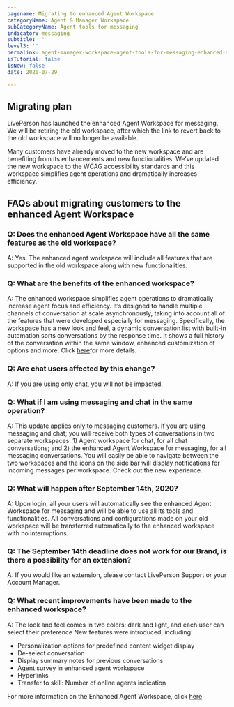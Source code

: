 ```yaml
---
pagename: Migrating to enhanced Agent Workspace
categoryName: Agent & Manager Workspace
subCategoryName: Agent tools for messaging
indicator: messaging
subtitle: ''
level3: ''
permalink: agent-manager-workspace-agent-tools-for-messaging-enhanced-agent-workspace-for-messaging-migrating-to-enhanced-agent-workspace.html
isTutorial: false
isNew: false
date: 2020-07-29

---
```

## Migrating plan
LivePerson has launched the enhanced Agent Workspace for messaging. We will be retiring the old workspace, after which the link to revert back to the old workspace will no longer be available.   

Many customers have already moved to the new workspace and are benefiting from its enhancements and new functionalities. We’ve updated the new workspace to the WCAG accessibility standards and this workspace simplifies agent operations and dramatically increases efficiency.

## FAQs about migrating customers to the enhanced Agent Workspace

### Q: Does the enhanced Agent Workspace have all the same features as the old workspace?
A: Yes. The enhanced agent workspace will include all features that are supported in the old workspace along with new functionalities.

### Q: What are the benefits of the enhanced workspace?
A: The enhanced workspace simplifies agent operations to dramatically increase agent focus and efficiency. It’s designed to handle multiple channels of conversation at scale asynchronously, taking into account all of the features that were developed especially for messaging. Specifically, the workspace has a new look and feel, a dynamic conversation list with built-in automation sorts conversations by the response time. It shows a full history of the conversation within the same window, enhanced customization of options and more. Click [here](https://knowledge.liveperson.com/agent-manager-workspace-agent-tools-for-messaging-enhanced-agent-workspace-for-messaging-user-guide.html)for more details.

### Q: Are chat users affected by this change?
A: If you are using only chat, you will not be impacted.

### Q: What if I am using messaging and chat in the same operation?
A: This update applies only to messaging customers. 
If you are using messaging and chat; you will receive both types of conversations in two separate workspaces: 1) Agent workspace for chat, for all chat conversations; and 2) the enhanced Agent Workspace for messaging, for all messaging conversations. You will easily be able to navigate between the two workspaces and the icons on the side bar will display notifications for incoming messages per workspace. Check out the new experience.

### Q: What will happen after September 14th, 2020?
A: Upon login, all your users will automatically see the enhanced Agent Workspace for messaging and will be able to use all its tools and functionalities. All conversations and configurations made on your old workspace will be transferred automatically to the enhanced workspace with no interruptions.  

### Q: The September 14th deadline does not work for our Brand, is there a possibility for an extension?
A: If you would like an extension, please contact LivePerson Support or your Account Manager.

### Q: What recent improvements have been made to the enhanced workspace?
A: The look and feel comes in two colors: dark and light, and each user can select their preference
New features were introduced, including:
* Personalization options for predefined content widget display 
* De-select conversation 
* Display summary notes for previous conversations 
* Agent survey in enhanced agent workspace 
* Hyperlinks 
* Transfer to skill: Number of online agents indication

For more information on the Enhanced Agent Workspace, click [here](https://knowledge.liveperson.com/agent-manager-workspace-agent-tools-for-messaging-enhanced-agent-workspace-for-messaging-tutorial.html)

